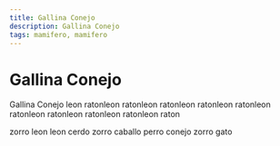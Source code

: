 ```yaml
---
title: Gallina Conejo
description: Gallina Conejo
tags: mamifero, mamifero
---
```


# Gallina Conejo

Gallina Conejo leon ratonleon ratonleon ratonleon ratonleon ratonleon ratonleon ratonleon ratonleon ratonleon raton

zorro leon leon cerdo zorro caballo perro conejo zorro gato